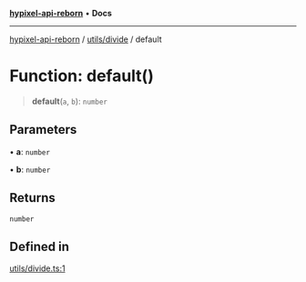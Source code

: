 [**hypixel-api-reborn**](../../../README.md) • **Docs**

***

[hypixel-api-reborn](../../../modules.md) / [utils/divide](../README.md) / default

# Function: default()

> **default**(`a`, `b`): `number`

## Parameters

• **a**: `number`

• **b**: `number`

## Returns

`number`

## Defined in

[utils/divide.ts:1](https://github.com/Kathund/REBORN-docs-TEST/blob/226e7f6a62bb6bca87ef0828ac84e9098d59f860/src/utils/divide.ts#L1)
